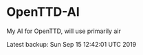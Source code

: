 # OpenTTD-AI
My AI for OpenTTD, will use primarily air

Latest backup: Sun Sep 15 12:42:01 UTC 2019
